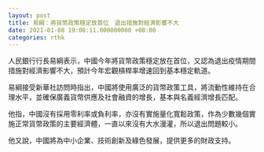 ```yaml
---
layout: post
title: 易綱：將貨幣政策穩定放首位　退出措施對經濟影響不大
date: 2021-01-08 19:08:11.000000000 +08:00
categories: rthk
---
```


人民銀行行長易綱表示，中國今年將貨幣政策穩定放在首位，又認為退出疫情期間措施對經濟影響不大，預計今年宏觀槓桿率增速回到基本穩定軌道。

易綱接受新華社訪問時指出，中國將使用廣泛的貨幣政策工具，將流動性維持在合理水平，並確保廣義貨幣供應及社會融資的增長，基本與名義經濟增長匹配。

他指，中國沒有採用零利率或負利率，亦沒有實施量化寬鬆政策，作為少數幾個實施正常貨幣政策的主要經濟體，一直以來沒有大水漫灌，所以退出問題較小。

他又說，中國將為中小企業、技術創新及綠色發展，提供更多的財政支持。
